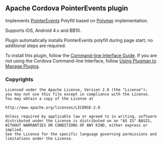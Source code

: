 Apache Cordova PointerEvents plugin
----------------------------

Implements [PointerEvents](https://dvcs.w3.org/hg/pointerevents/raw-file/tip/pointerEvents.html) Polyfill based on [Polymer](http://www.polymer-project.org/platform/pointer-events.html) implementation.

Supports iOS, Android 4.x and BB10.

Plugin automatically installs PointerEvents polyfill during page start; no additional steps are required.

To install this plugin, follow the [Command-line Interface Guide](http://cordova.apache.org/docs/en/edge/guide_cli_index.md.html#The%20Command-line%20Interface). If you are not using the Cordova Command-line Interface, follow [Using Plugman to Manage Plugins](http://cordova.apache.org/docs/en/edge/guide_plugin_ref_plugman.md.html).
### Copyrights ###
    Licensed under the Apache License, Version 2.0 (the "License");
	you may not use this file except in compliance with the License.
	You may obtain a copy of the License at

	http://www.apache.org/licenses/LICENSE-2.0

	Unless required by applicable law or agreed to in writing, software
	distributed under the License is distributed on an "AS IS" BASIS,
	WITHOUT WARRANTIES OR CONDITIONS OF ANY KIND, either express or implied.
	See the License for the specific language governing permissions and
	limitations under the License.
